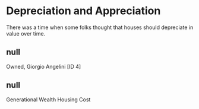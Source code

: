 # Depreciation and Appreciation

There was a time when some folks thought that houses should depreciate in value over time. 

## null

Owned, Giorgio Angelini [ID 4]

## null

Generational Wealth
Housing Cost

